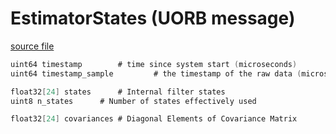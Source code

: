 # EstimatorStates (UORB message)



[source file](https://github.com/PX4/PX4-Autopilot/blob/main/msg/EstimatorStates.msg)

```c
uint64 timestamp        # time since system start (microseconds)
uint64 timestamp_sample         # the timestamp of the raw data (microseconds)

float32[24] states      # Internal filter states
uint8 n_states      # Number of states effectively used

float32[24] covariances # Diagonal Elements of Covariance Matrix

```
